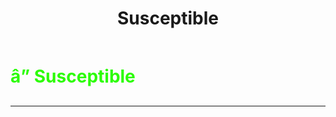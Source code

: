 ﻿---
lang: en-US
title: Susceptible
prev:
next:
---

# <font color=#2cfc04>â” <b>Susceptible</b></font> <Badge text="Neutral" type="tip" vertical="middle"/>
---

